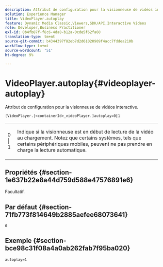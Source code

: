 ```yaml
---
description: Attribut de configuration pour la visionneuse de vidéos interactive.
solution: Experience Manager
title: VideoPlayer.autoplay
feature: Dynamic Media Classic,Viewers,SDK/API,Interactive Videos
role: Developer,Business Practitioner
exl-id: 0b4fb87f-f8c6-4da8-b12a-0cde5f62fa60
translation-type: tm+mt
source-git-commit: b4344397f82eb7d2d61020909f4acc7fddea210b
workflow-type: tm+mt
source-wordcount: '51'
ht-degree: 9%

---
```


# VideoPlayer.autoplay{#videoplayer-autoplay}

Attribut de configuration pour la visionneuse de vidéos interactive.

`[VideoPlayer.|<containerId>_videoPlayer.]autoplay=0|1`

<table id="table_441553CD34C94A58A9D7CBF772DEDDB6"> 
 <tbody> 
  <tr> 
   <td colname="col1"> <p> <span class="codeph"> 0 | 1 </span> </p> </td> 
   <td colname="col2"> <p> Indique si la visionneuse est en début de lecture de la vidéo au chargement. Notez que certains systèmes, tels que certains périphériques mobiles, peuvent ne pas prendre en charge la lecture automatique. </p> </td> 
  </tr> 
 </tbody> 
</table>

## Propriétés {#section-1e637b22e8a44d759d588e47576891e6}

Facultatif.

## Par défaut {#section-71fb773f814649b2885aefee68073641}

`0`

## Exemple {#section-bce98c31f08a4a0ab262fab7f95ba020}

```
autoplay=1
```
